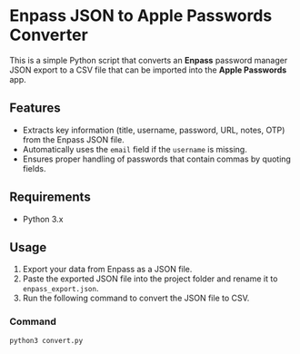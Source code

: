 # Enpass JSON to Apple Passwords Converter

This is a simple Python script that converts an **Enpass** password manager JSON export to a CSV file that can be imported into the **Apple Passwords** app.

## Features

-   Extracts key information (title, username, password, URL, notes, OTP) from the Enpass JSON file.
-   Automatically uses the `email` field if the `username` is missing.
-   Ensures proper handling of passwords that contain commas by quoting fields.

## Requirements

-   Python 3.x

## Usage

1. Export your data from Enpass as a JSON file.
2. Paste the exported JSON file into the project folder and rename it to `enpass_export.json`.
3. Run the following command to convert the JSON file to CSV.

### Command

```bash
python3 convert.py
```
